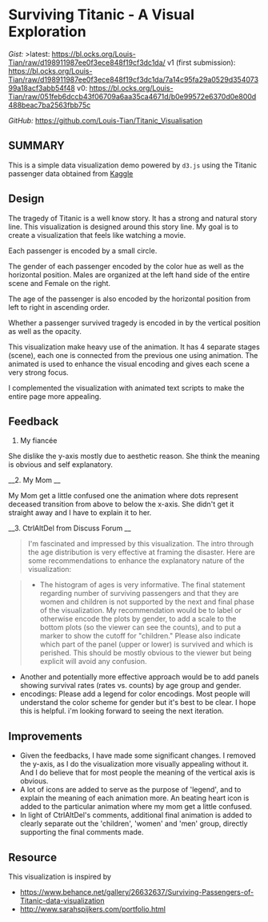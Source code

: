 # Surviving Titanic - A Visual Exploration

*Gist:*
    >latest: https://bl.ocks.org/Louis-Tian/raw/d198911987ee0f3ece848f19cf3dc1da/
    v1 (first submission):  https://bl.ocks.org/Louis-Tian/raw/d198911987ee0f3ece848f19cf3dc1da/7a14c95fa29a0529d35407399a18acf3abb54f48
    v0: https://bl.ocks.org/Louis-Tian/raw/051feb6dccb43f06709a6aa35ca4671d/b0e99572e6370d0e800d488beac7ba2563fbb75c

*GitHub:* https://github.com/Louis-Tian/Titanic_Visualisation

## SUMMARY
This is a simple data visualization demo powered by `d3.js` using the Titanic passenger data obtained
from [Kaggle](https://www.kaggle.com/c/titanic)


## Design
The tragedy of Titanic is a well know story. It has a strong and natural story line. This visualization is
designed around this story line. My goal is to create a visualization that feels like watching a movie.

Each passenger is encoded by a small circle.

The gender of each passenger encoded by the color hue as well as the horizontal position. Males are
organized at the left hand side of the entire scene and Female on the right.    

The age of the passenger is also encoded by the horizontal position from left to right in ascending order.

Whether a passenger survived tragedy is encoded in by the vertical position as well as the opacity.

This visualization make heavy use of the animation. It has 4 separate stages (scene),
each one is connected from the previous one using animation. The animated is used to enhance the
visual encoding and gives each scene a very strong focus.

I complemented the visualization with animated text scripts to make the entire page more appealing.

## Feedback
1. My fiancée

She dislike the y-axis mostly due to aesthetic reason. She think the meaning is obvious and self explanatory.

__2. My Mom __

My Mom get a little confused one the animation where dots represent deceased transition from above to below the x-axis. She didn't get it straight away and I have to explain it to her.

__3. CtrlAltDel from Discuss Forum __

> I'm fascinated and impressed by this visualization. The intro through the age distribution is very effective at framing the disaster. Here are some recommendations to enhance the explanatory nature of the visualization:

> * The histogram of ages is very informative. The final statement regarding number of surviving passengers and that they are women and children is not supported by the next and final phase of the visualization. My recommendation would be to label or otherwise encode the plots by gender, to add a scale to the bottom plots (so the viewer can see the counts), and to put a marker to show the cutoff for "children." Please also indicate which part of the panel (upper or lower) is survived and which is perished. This should be mostly obvious to the viewer but being explicit will avoid any confusion.
* Another and potentially more effective approach would be to add panels showing survival rates (rates vs. counts) by age group and gender.
* encodings: Please add a legend for color encodings. Most people will understand the color scheme for gender but it's best to be clear.
I hope this is helpful. i'm looking forward to seeing the next iteration.

## Improvements
* Given the feedbacks, I have made some significant changes. I removed the y-axis, as I do the visualization more visually appealing without it. And I do believe that for most people the meaning of the vertical axis is obvious.
* A lot of icons are added to serve as the purpose of 'legend', and to explain the meaning of each animation more. An beating heart icon is added to the particular animation where my mom get a little confused.
* In light of CtrlAltDel's comments, additional final animation is added to clearly separate out the 'children', 'women' and 'men' group, directly supporting the final comments made.

## Resource
This visualization is inspired by
* https://www.behance.net/gallery/26632637/Surviving-Passengers-of-Titanic-data-visualization
* http://www.sarahspijkers.com/portfolio.html
